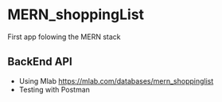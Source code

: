 # MERN_shoppingList

First app folowing the MERN stack

## BackEnd API

- Using Mlab
  https://mlab.com/databases/mern_shoppinglist
- Testing with Postman
